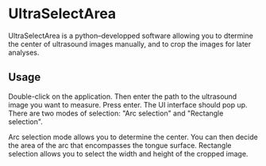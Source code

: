 # UltraSelectArea
UltraSelectArea is a python–developped software allowing you to dtermine the center of ultrasound images manually, and to crop the images for later analyses.

## Usage
Double-click on the application. Then enter the path to the ultrasound image you want to measure. Press enter. The UI interface should pop up.
There are two modes of selection: "Arc selection" and "Rectangle selection".

Arc selection mode allows you to determine the center. You can then decide the area of the arc that encompasses the tongue surface.
Rectangle selection allows you to select the width and height of the cropped image.
